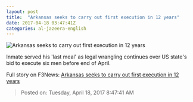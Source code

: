 ```yaml
---
layout: post
title:  "Arkansas seeks to carry out first execution in 12 years"
date: 2017-04-18 03:47:41Z
categories: al-jazeera-english
---
```


![Arkansas seeks to carry out first execution in 12 years](http://www.aljazeera.com/mritems/Images/2017/4/15/0200811a8bed4b8a97f14d6e1368bd6e_18.jpg)

Inmate served his 'last meal' as legal wrangling continues over US state's bid to execute six men before end of April.


Full story on F3News: [Arkansas seeks to carry out first execution in 12 years](http://www.f3nws.com/n/kEWucD)

> Posted on: Tuesday, April 18, 2017 8:47:41 AM
